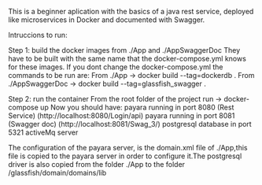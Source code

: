 This is a beginner aplication with the basics of a java rest service, deployed
like microservices in Docker and documented with Swagger.

Intruccions to run:

Step 1: build the docker images from ./App and ./AppSwaggerDoc
	They have to be built with the same name that the docker-compose.yml
knows for these images.
	If you dont change the docker-compose.yml the commands to be run are:
	From ./App -> docker build --tag=dockerdb .
	From ./AppSwaggerDoc -> docker build --tag=glassfish_swagger .

Step 2: run the container
	From the root folder of the project run -> docker-compose up
	Now you should have:
		 payara running in port 8080 (Rest Service)
(http://localhost:8080/Login/api)
		 payara running in port 8081 (Swagger doc)
(http://localhost:8081/Swag_3/)
		postgresql database in port 5321
		activeMq server 

The configuration of the payara server, is the domain.xml file of ./App,this
file is copied to the payara server in order to configure it.The postgresql driver is
also copied from the folder ./App to the folder /glassfish/domain/domains/lib
